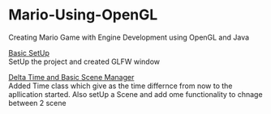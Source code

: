 # Mario-Using-OpenGL
Creating Mario Game with Engine Development using OpenGL and Java 



[Basic SetUp](../../tree/3dd31208d9d236acccda3a86137a5a0f61f3eeec)</br>
SetUp the project and created GLFW window


[Delta Time and Basic Scene Manager](../../tree/2af5f87b011119a967edb8dc54ce9008630ae12f)</br>
Added Time class which give as the time differnce from now to the apllication started. Also setUp a Scene and add ome functionality to chnage between 2 scene